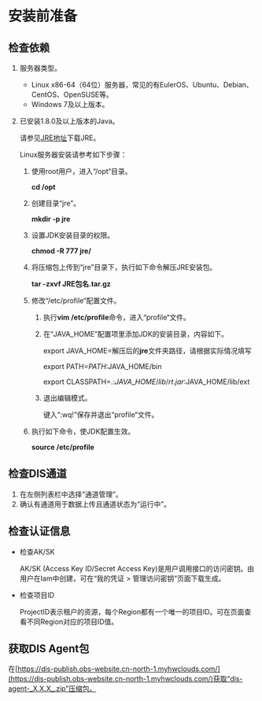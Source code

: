 # 安装前准备<a name="dayu_01_0220"></a>

## 检查依赖<a name="zh-cn_topic_0194140940_sa6c86a31e0554e628a3db9aa497d526a"></a>

1.  服务器类型。
    -   Linux x86-64（64位）服务器，常见的有EulerOS、Ubuntu、Debian、CentOS、OpenSUSE等。
    -   Windows 7及以上版本。

2.  已安装1.8.0及以上版本的Java。

    请参见[JRE地址](https://www.java.com/en/download/manual.jsp)下载JRE。

    Linux服务器安装请参考如下步骤：

    1.  使用root用户，进入“/opt“目录。

        **cd /opt**

    2.  创建目录“jre”。

        **mkdir -p jre**

    3.  设置JDK安装目录的权限。

        **chmod -R 777 jre/**

    4.  将压缩包上传到“jre”目录下，执行如下命令解压JRE安装包。

        **tar -zxvf JRE包名.tar.gz**

    5.  修改“/etc/profile“配置文件。
        1.  执行**vim /etc/profile**命令，进入“profile“文件。
        2.  在“JAVA\_HOME”配置项里添加JDK的安装目录，内容如下。

            export JAVA\_HOME=解压后的**jre**文件夹路径，请根据实际情况填写

            export PATH=$PATH:$JAVA\_HOME/bin

            export CLASSPATH=.:$JAVA\_HOME/lib/rt.jar:$JAVA\_HOME/lib/ext

        3.  退出编辑模式。

            键入“:wq!”保存并退出“profile“文件。

    6.  执行如下命令，使JDK配置生效。

        **source /etc/profile**



## 检查DIS通道<a name="zh-cn_topic_0194140940_s9c629630054841cfb60f1e7dce54889b"></a>

1.  在左侧列表栏中选择“通道管理”。
2.  确认有通道用于数据上传且通道状态为“运行中”。

## 检查认证信息<a name="zh-cn_topic_0194140940_s929153773cb54e1b801a8399b2ef9b2f"></a>

-   检查AK/SK

    AK/SK \(Access Key ID/Secret Access Key\)是用户调用接口的访问密钥。由用户在Iam中创建，可在“我的凭证 \> 管理访问密钥“页面下载生成。

-   检查项目ID

    ProjectID表示租户的资源，每个Region都有一个唯一的项目ID。可在页面查看不同Region对应的项目ID值。


## 获取DIS Agent包<a name="zh-cn_topic_0194140940_sc2fc01ad14554a2da58d11b689c4f712"></a>

在[https://dis-publish.obs-website.cn-north-1.myhwclouds.com/](https://dis-publish.obs-website.cn-north-1.myhwclouds.com/)获取“dis-agent-_X.X.X_.zip”压缩包。

